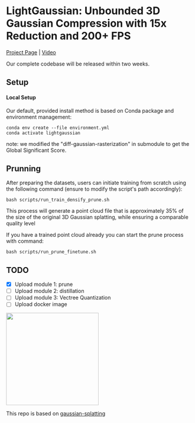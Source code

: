 # LightGaussian: Unbounded 3D Gaussian Compression with 15x Reduction and 200+ FPS

[Project Page](https://lightgaussian.github.io) | [Video](https://youtu.be/470hul75bSM)

Our complete codebase will be released within two weeks.

## Setup
#### Local Setup
Our default, provided install method is based on Conda package and environment management:
```shell
conda env create --file environment.yml
conda activate lightgaussian
```
note: we modified the "diff-gaussian-rasterization" in submodule to get the Global Significant Score.



## Prunning

After preparing the datasets, users can initiate training from scratch using the following command (ensure to modify the script's path accordingly):
```
bash scripts/run_train_densify_prune.sh
```
This process will generate a point cloud file that is approximately 35% of the size of the original 3D Gaussian splatting, while ensuring a comparable quality level

If you have a trained point cloud already you can start the prune process with command:
```
bash scripts/run_prune_finetune.sh
```



## TODO
- [x] Upload module 1: prune
- [ ] Upload module 2: distillation
- [ ] Upload module 3: Vectree Quantization
- [ ] Upload docker image 
<div>
<img src="https://lightgaussian.github.io/static/images/teaser.png" height="250"/>
</div>

This repo is based on [gaussian-splatting](https://github.com/graphdeco-inria/gaussian-splatting)
